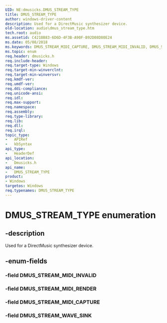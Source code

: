 ```yaml
---
UID: NE:dmusicks.DMUS_STREAM_TYPE
title: DMUS_STREAM_TYPE
author: windows-driver-content
description: Used for a DirectMusic synthesizer device.
old-location: audio\dmus_stream_type.htm
tech.root: audio
ms.assetid: C4218B83-6D6D-4F3B-A90F-B92D08D80E24
ms.date: 05/08/2018
ms.keywords: DMUS_STREAM_MIDI_CAPTURE, DMUS_STREAM_MIDI_INVALID, DMUS_STREAM_MIDI_RENDER, DMUS_STREAM_TYPE, DMUS_STREAM_TYPE enumeration [Audio Devices], DMUS_STREAM_WAVE_SINK, audio.dmus_stream_type, dmusicks/DMUS_STREAM_MIDI_CAPTURE, dmusicks/DMUS_STREAM_MIDI_INVALID, dmusicks/DMUS_STREAM_MIDI_RENDER, dmusicks/DMUS_STREAM_TYPE, dmusicks/DMUS_STREAM_WAVE_SINK
ms.topic: enum
req.header: dmusicks.h
req.include-header: 
req.target-type: Windows
req.target-min-winverclnt: 
req.target-min-winversvr: 
req.kmdf-ver: 
req.umdf-ver: 
req.ddi-compliance: 
req.unicode-ansi: 
req.idl: 
req.max-support: 
req.namespace: 
req.assembly: 
req.type-library: 
req.lib: 
req.dll: 
req.irql: 
topic_type:
-	APIRef
-	kbSyntax
api_type:
-	HeaderDef
api_location:
-	Dmusicks.h
api_name:
-	DMUS_STREAM_TYPE
product:
- Windows
targetos: Windows
req.typenames: DMUS_STREAM_TYPE
---
```


# DMUS_STREAM_TYPE enumeration


## -description


Used for a DirectMusic synthesizer device. 


## -enum-fields




### -field DMUS_STREAM_MIDI_INVALID


### -field DMUS_STREAM_MIDI_RENDER


### -field DMUS_STREAM_MIDI_CAPTURE


### -field DMUS_STREAM_WAVE_SINK

